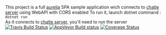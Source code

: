 This project is a full [aurelia](http://aurelia.io) SPA sample application wich connects to [chatle server](https://github.com/aguacongas/chatle) using WebAPI with CORS enabled
To run it, launch dotnet command : `dotnet run`  
As it connects to [chatle server](https://github.com/aguacongas/chatle), you'll need to run the server
[![Travis Build Status](https://travis-ci.org/aguacongas/chatle.aurelia.svg?branch=develop)](https://travis-ci.org/aguacongas/chatle.aurelia)
[![AppVeyor Build status](https://ci.appveyor.com/api/projects/status/github/aguacongas/chatle.aurelia?svg=true&retina=true)](https://ci.appveyor.com/project/aguacongas/chatle-aurelia)
[![Coverage Status](https://coveralls.io/repos/github/aguacongas/chatle.aurelia/badge.svg?branch=develop&service=github)](https://coveralls.io/github/aguacongas/chatle.aurelia?branch=develop)